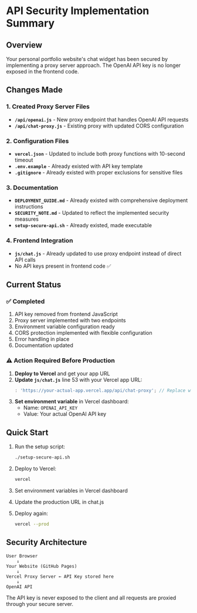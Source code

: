 # API Security Implementation Summary

## Overview
Your personal portfolio website's chat widget has been secured by implementing a proxy server approach. The OpenAI API key is no longer exposed in the frontend code.

## Changes Made

### 1. Created Proxy Server Files
- **`/api/openai.js`** - New proxy endpoint that handles OpenAI API requests
- **`/api/chat-proxy.js`** - Existing proxy with updated CORS configuration

### 2. Configuration Files
- **`vercel.json`** - Updated to include both proxy functions with 10-second timeout
- **`.env.example`** - Already existed with API key template
- **`.gitignore`** - Already existed with proper exclusions for sensitive files

### 3. Documentation
- **`DEPLOYMENT_GUIDE.md`** - Already existed with comprehensive deployment instructions
- **`SECURITY_NOTE.md`** - Updated to reflect the implemented security measures
- **`setup-secure-api.sh`** - Already existed, made executable

### 4. Frontend Integration
- **`js/chat.js`** - Already updated to use proxy endpoint instead of direct API calls
- No API keys present in frontend code ✅

## Current Status

### ✅ Completed
1. API key removed from frontend JavaScript
2. Proxy server implemented with two endpoints
3. Environment variable configuration ready
4. CORS protection implemented with flexible configuration
5. Error handling in place
6. Documentation updated

### ⚠️ Action Required Before Production
1. **Deploy to Vercel** and get your app URL
2. **Update `js/chat.js`** line 53 with your Vercel app URL:
   ```javascript
   : 'https://your-actual-app.vercel.app/api/chat-proxy'; // Replace with your URL
   ```
3. **Set environment variable** in Vercel dashboard:
   - Name: `OPENAI_API_KEY`
   - Value: Your actual OpenAI API key

## Quick Start

1. Run the setup script:
   ```bash
   ./setup-secure-api.sh
   ```

2. Deploy to Vercel:
   ```bash
   vercel
   ```

3. Set environment variables in Vercel dashboard

4. Update the production URL in chat.js

5. Deploy again:
   ```bash
   vercel --prod
   ```

## Security Architecture

```
User Browser
    ↓
Your Website (GitHub Pages)
    ↓
Vercel Proxy Server ← API Key stored here
    ↓
OpenAI API
```

The API key is never exposed to the client and all requests are proxied through your secure server.